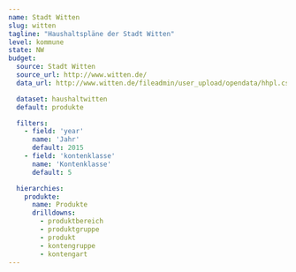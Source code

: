 ```yaml
---
name: Stadt Witten
slug: witten
tagline: "Haushaltspläne der Stadt Witten"
level: kommune
state: NW
budget:
  source: Stadt Witten
  source_url: http://www.witten.de/
  data_url: http://www.witten.de/fileadmin/user_upload/opendata/hhpl.csv

  dataset: haushaltwitten
  default: produkte

  filters:
    - field: 'year'
      name: 'Jahr'
      default: 2015
    - field: 'kontenklasse'
      name: 'Kontenklasse'
      default: 5

  hierarchies:
    produkte:
      name: Produkte
      drilldowns:
        - produktbereich
        - produktgruppe
        - produkt
        - kontengruppe
        - kontengart
---
```

